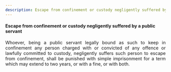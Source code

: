```yaml
---
description: Escape from confinement or custody negligently suffered by a public servant
---
```


#### Escape from confinement or custody negligently suffered by a public servant
<div style="text-align: justify">

Whoever, being a public servant legally bound as such to keep in confinement any person charged with or convicted of any offence or lawfully committed to custody, negligently suffers such person to escape from confinement, shall be punished with simple imprisonment for a term which may extend to two years, or with a fine, or with both.

</div>
